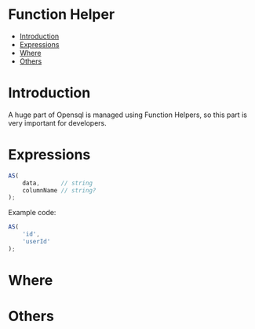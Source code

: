 # Function Helper

- [Introduction](#introduction)
- [Expressions](#expressions) 
- [Where](#where)
- [Others](#others)



# Introduction

A huge part of Opensql is managed using Function Helpers, so this part is very important for developers.



# Expressions

```ts
AS(
    data,      // string
    columnName // string?
);
```

Example code:

```ts
AS(
    'id',
    'userId'
);
```


# Where


# Others